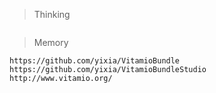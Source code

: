 > Thinking

```

```

> Memory

```
https://github.com/yixia/VitamioBundle
https://github.com/yixia/VitamioBundleStudio
http://www.vitamio.org/
```

